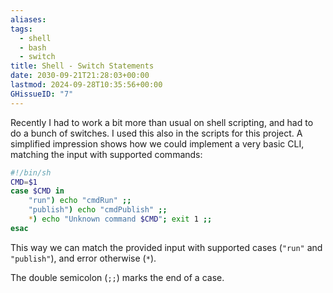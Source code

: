 ```yaml
---
aliases: 
tags:
  - shell
  - bash
  - switch
title: Shell - Switch Statements
date: 2030-09-21T21:28:03+00:00
lastmod: 2024-09-28T10:35:56+00:00
GHissueID: "7"
---
```

Recently I had to work a bit more than usual on shell scripting, and had to do a bunch of switches. I used this also in the scripts for this project. A simplified impression shows how we could implement a very basic CLI, matching the input with supported commands:

```sh
#!/bin/sh
CMD=$1
case $CMD in
	"run") echo "cmdRun" ;;
	"publish") echo "cmdPublish" ;;
	*) echo "Unknown command $CMD"; exit 1 ;;
esac
```

This way we can match the provided input with supported cases (`"run"` and `"publish"`), and error otherwise (`*`). 

The double semicolon (`;;`) marks the end of a case.
